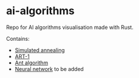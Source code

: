 # ai-algorithms

Repo for AI algorithms visualisation made with Rust.

Contains:
* [Simulated annealing](https://en.wikipedia.org/wiki/Simulated_annealing)
* [ART-1](https://en.wikipedia.org/wiki/Adaptive_resonance_theory)
* [Ant algorithm](https://en.wikipedia.org/wiki/Ant_colony_optimization_algorithms)
* [Neural network](??) to be added
